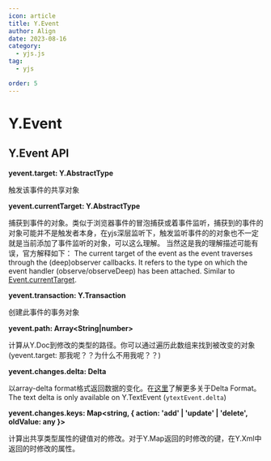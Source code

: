 ```yaml
---
icon: article
title: Y.Event
author: Align
date: 2023-08-16
category:
  - yjs.js
tag:
  - yjs

order: 5
---
```


# Y.Event

## Y.Event API

**yevent.target: Y.AbstractType**

触发该事件的共享对象

**yevent.currentTarget: Y.AbstractType**

捕获到事件的对象。类似于浏览器事件的冒泡捕获或着事件监听，捕获到的事件的对象可能并不是触发者本身，在yjs深层监听下，触发监听事件的的对象也不一定就是当前添加了事件监听的对象，可以这么理解。
当然这是我的理解描述可能有误，官方解释如下：
The current target of the event as the event traverses through the (deep)observer callbacks. It refers to the type on which the event handler (observe/observeDeep) has been attached. Similar to [Event.currentTarget](https://developer.mozilla.org/en-US/docs/Web/API/Event/currentTarget).

**yevent.transaction: Y.Transaction**

创建此事件的事务对象

**yevent.path: Array<String|number>**

计算从Y.Doc到修改的类型的路径。你可以通过遍历此数组来找到被改变的对象(yevent.target: 那我呢？？为什么不用我呢？？)

**yevent.changes.delta: Delta**

以array-delta format格式返回数据的变化。在[这里](https://docs.yjs.dev/api/delta-format)了解更多关于Delta Format。The text delta is only available on Y.TextEvent (`ytextEvent.delta`)

**yevent.changes.keys: Map<string, { action: 'add' | 'update' | 'delete', oldValue: any }>**

计算出共享类型属性的键值对的修改。对于Y.Map返回的时修改的键，在Y.Xml中返回的时修改的属性。

